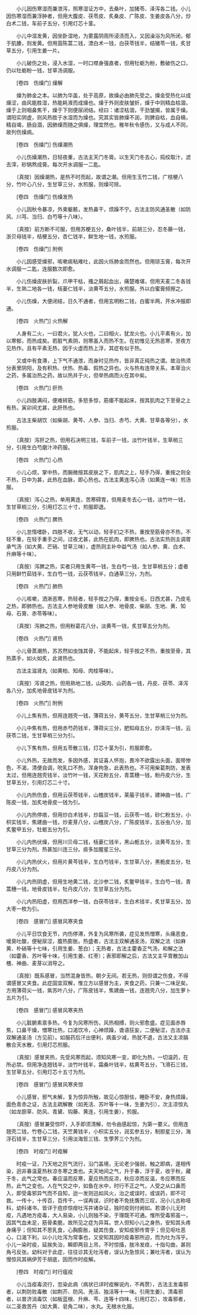 <!-- { "loadSidebar": true } -->
　　小儿因伤寒湿而兼泄泻，照寒湿证方中，去桑叶，加猪苓、泽泻各二钱。小儿因伤寒湿而兼浮肿者，但用大腹皮、茯苓皮、炙桑皮、广陈皮、生姜皮各八分，炒白术二钱，车前子五分，引用灯芯十茎。

　　小儿中湿发黄，因坐卧湿地，为雾露阴雨所浸渍而入，又因澡浴为风所闭，郁于肌腠，则发黄。但用茵陈蒿二钱，漂白术一钱，白茯苓钱半，结猪苓一钱，炙甘草五分，引用生姜一片。

　　小儿破伤之处，浸入水湿，一时口噤身强直者，但用牡蛎为粉，敷破伤之口，仍以牡蛎粉一钱，甘草汤调服。

　　[卷四　伤燥门] 燥解 

　　燥为肺金之本。以肺为华盖，处于高原，故燥必由肺先受之。燥金受热化以成燥涩，由风能胜湿，热能耗液而成燥也。燥于外则皮肤皱折，燥于中则精血枯涸，燥于上则咽鼻焦干，燥于下则便尿闭结。经曰：诸涩枯涸，干劲皱揭，皆属于燥。谓阳实阴虚，则风热胜于水湿而为燥也。究其实皆肺燥不润，则脾自枯，血自槁，精自竭，肠自涸，因肺燥而随之俱燥，理宜然也。稚年秋令感伤，又与成人不同，故列伤燥病。

　　[卷四　伤燥门] 伤燥潮热 

　　小儿伤燥潮热，日轻夜重，古法主天门冬膏。以生天门冬去心，捣绞取汁，滤去滓，砂锅熬成膏。每次开水调服一二匙。

　　〔真按〕因燥潮热，是热不时而起，故谓之潮。但用生玉竹二钱，广桔梗八分，竹叶心八分，生甘草三分，水煎服，则燥可除。

　　[卷四　伤燥门] 伤燥发热 

　　小儿因秋令暴凉，外束躯骸，发热鼻干，烦躁不宁。古法主防风通圣散（如防风、川芎、当归、白芍等十八味）。

　　〔真按〕前方断不可服，但用苏梗五分，桑叶钱半，前胡三分，忍冬藤一钱，浙贝母钱半，桔梗五分，杏仁钱半，鲜生地一钱，水煎服。

　　[卷四　伤燥门] 附例 

　　小儿因感受燥邪，咳嗽痰粘难吐，此因火烁肺金而然也。但用琼玉膏，每次开水调服一二匙，连服数次即愈。

　　小儿伤燥皮肤折裂，爪甲干枯，搔之屑起血出，痛楚难堪，但用天麦二冬各钱半，生熟二地各一钱，栝蒌仁钱半，淡黄芩五分，水煎服。外以白蜜膏频擦之。

　　小儿伤燥，大便闭结，日久不通者，但用玄明粉二钱，白蜜半两，开水冲服即通。

　　[卷四　火热门] 火热解 

　　人身有二火，一曰君火，犹人火也，二曰相火，犹龙火也。小儿平素有火，加以寒郁，而热成矣。若脏气素阴，则寒虽入而热不生。在初惟见无热恶寒，至夜方见热作。且有平素无热，因于火虚而热上浮，其症有似于热。

　　又或中有食滞，上下气不通泄，而身时见热作，皆非真正纯热之谓。故治热须分表里阴阳，及有积热、伏热、热毒、假热之异也。火与热有连带关系，本草治火之药，多属治热之药，故以热并于火，但举热病而火在其中矣。

　　[卷四　火热门] 肝热 

　　小儿四肢满闷，便难转筋，多怒多惊，筋痿不能起床，按其肌肉之下至骨之上有热，寅卯间尤甚，此肝热也。

　　古法主柴胡饮（如柴胡、黄芩、人参、当归、赤芍、大黄、甘草各等分），水煎服。

　　〔真按〕泻肝之热，但用石决明三钱，车前子一钱，淡竹叶钱半，生草梢三分，引用生白芍磨汁冲药服。

　　[卷四　火热门] 心热 

　　小儿心烦，掌中热，而腕微按其皮肤之下，肌肉之上，轻手乃得，重按之则全不热，日中为甚，此热在血脉，即心热也。古法主黄连泻心汤（如黄连一味）煎汤服。

　　〔真按〕泻心之热，单用黄连，苦寒碍胃，但用麦冬去心一钱，淡竹叶一钱，生甘草梢三分，引用灯芯三十寸，煎服即退。

　　[卷四　火热门] 脾热 

　　小儿怠惰嗜卧，四肢不收，无气以动，轻手扪之不热，重按至筋骨亦不热，不轻不重，在轻手重手之间，过夜尤甚，此热在肌肉，即脾热也。古法实热则主调胃承气汤（如大黄、芒硝、甘草三味），虚热则主补中益气汤（如人参、黄、白术、升麻等十味）。

　　〔真按〕泻脾之热，实者只用生黄芩一钱，生白芍一钱，生甘草梢五分；虚者只用鲜竹茹钱半，生白芍一钱，云茯苓钱半，白通草三分，为剂。

　　[卷四　火热门] 肺热 

　　小儿咳嗽，洒淅恶寒，热轻者，轻手按之乃得，重按全毛，日西尤甚，乃皮毛之热，即肺热也。古法主人参地骨皮散（如人参、地骨皮、柴胡、生地、黄、知母、石膏、赤苓等味）。

　　〔真按〕泻肺之热，但用粉葛花八分，淡黄芩一钱，炙甘草五分为剂。

　　[卷四　火热门] 肾热 

　　小儿骨蒸潮热，苏苏然如虫蚀其骨，不能起床，轻手按之不热，重按至骨，其热蒸手，如火如炙，此肾热也。

　　古法主滋肾丸（如黄柏、知母、肉桂等味）。

　　〔真按〕泻肾之热，但用熟地二钱，山萸肉、山药各一钱，丹皮、茯苓、泽泻各八分，加炙地骨皮钱半为剂。

　　[卷四　火热门] 附例 

　　小儿上焦有热，但用连翘壳一钱，薄荷五分，黄芩五分，生甘草梢三分为剂。

　　小儿中焦有热，但用赤芍药钱半，薄荷尖三分，肥知母五分，炒泽泻一钱，云茯苓二钱，生甘草梢三分为引。

　　小儿下焦有热，但用五苓散三钱，灯芯十茎为引，煎服即愈。

　　小儿外热，无故而发，多因外感，其证喜人怀抱，畏冷不欲露出头面，面带惨色，不渴，清便自调，吮乳口不热，浑身拘急，此表热也。不可用柴葛荆防，发表太过，但用连翘壳钱半，淡竹叶一钱，天花粉五分，青蒿穗一钱，粉丹皮六分，生甘草五分，引用灯芯二十寸。

　　小儿内热伤食，但用云茯苓钱半，山楂炭钱半，莱菔子钱半，建神曲一钱，广陈皮一钱，加炙地骨皮一钱为引。

　　小儿内热停痞，但用炒白术钱半，炒扁豆一钱，云茯苓一钱，砂仁粉五分，小枳实钱半，焦建曲一钱，炒麦芽八分，山楂炭八分，广陈皮钱半，五谷虫八分，加炙鳖甲五分，牡蛎五分为引。

　　小儿内热伏燥，但用川贝母二钱，栝蒌仁钱半，黑山栀五分，淡黄芩五分，生甘草三分为剂。热甚加川连三分。痰多加腥星三分。

　　小儿内热伏火，但用片黄芩钱半，生白芍钱半，生甘草八分，黑栀皮五分，牡丹皮八分为剂。

　　小儿内热阴虚，但用生地黄二钱，北沙参二钱，炙鳖甲钱半，生白芍一钱，青蒿穗一钱，地骨皮钱半，牡丹皮八分，生甘草五分为剂。

　　小儿内热阳虚，但用西洋参一钱，白茯苓钱半，生白术钱半，炙甘草五分，加大枣一枚为引。

　　[卷四　感冒门] 感冒风寒夹食 

　　小儿平日饮食无节，内伤停滞，外复为风寒所袭，症见发热憎寒，头痛恶食，嗳臭吐酸，便秘尿涩，腹热膨胀。热盛者，古法主双解通圣汤，双解之法（如麻黄、朴硝等十七味，引用生姜、葱白）；无热者，古法主藿香正气汤，和解之法（如藿香、苏叶等十味，引用生姜、红枣）；表邪即解之后，古法又主平胃散加山楂、神曲、麦芽以消导之。

　　〔真按〕既系感冒，当然混身皆热，朝夕无间。若无热，则但谓之伤食，不得谓感冒又夹食。此症固宜双解，惟立方以感冒为主，夹食之药，只兼一二味足矣。方用薄荷尖一钱，紫苏叶八分，广陈皮钱半，焦建曲一钱，连翘壳八分，加生萝卜五片为引。

　　[卷四　感冒门] 感冒风寒夹热 

　　小儿脏腑素禀多热，今复为风寒所伤，风热相搏，则火邪愈盛。症见面赤唇焦，口鼻干燥，憎寒壮热，口渴饮冷，心神烦躁，谵语狂妄，二便秘涩，古法亦主双解通圣汤（方见前）。如服药后汗出便利，病虽少减，热犹不退，古法又主凉膈散合天水散，引用灯芯煎服。

　　〔真按〕感冒夹热，先受风寒而起，须知风寒一变，即化为热，一切温药，在所必禁。但用净连翘钱半，淡竹叶钱半，霜桑叶钱半，枯黄芩五分，飞滑石三钱，生甘草五分，引用灯芯十五寸为剂。

　　[卷四　感冒门] 感冒风寒夹惊 

　　小儿感冒，邪气未解，复为惊异所触，故见心惊胆怯，睡卧不安，身热烦躁，面色青赤之证，古法主疏解散（如羌活、苏叶等十一味，生姜为引），次主凉惊丸（如龙胆草、防风、青黛、钩藤、黄连，引用生姜），煎服。

　　〔真按〕感冒兼受惊吓，入手即须清解，勿令由感起惊，为第一要义。但用连翘壳二钱，竹卷心二钱，天竺黄钱半，小枳实五分，润玄参五分，制胆星三分，海浮石钱半，生甘草三分，引用淡海哲三钱、生荸荠三个为剂。

　　[卷四　时疫门] 时疫解 

　　时疫一证，乃天地之厉气流行，沿门盖境，无论老少强弱，触之即病，遂相传染，迥非春温夏热秋凉冬寒之类也。夫天地间之气，升于春，浮于夏，收于秋，藏于冬，此气之常也。春应温而反寒，夏应热而反凉，秋应凉而反温，冬应寒而反热，此气之变也。人在气交之中，如鱼在水中，时行不正之气，人受之从口鼻而入，即受毒邪异气而不自知，迨一发则迅如风火，治之或误时，或误药，即不可救。一传十，十传百，百传千，一误再误，识时者不免抚膺而三叹，况小儿古称哑科，幼科诸书，皆详于痘疹惊疳吐泻并诸杂证，独时疫则付阙如。若谓小儿无时疫，凡遇地方疫毒，大人易染，小儿则独不染，于理既不可通。惟所受毒邪虽一，因其气血未足，筋骨柔脆，故所见之症为异耳。世人但知小儿之身热，安知其头疼身痛乎；但知其不思乳食，心胸膨胀，疑其伤食，安知疫邪传胃乎；但见呕吐恶心，口渴下利，以小儿吐泻为常事也，又安知其因时疫毒邪所迫，而为吐为泻乎。小儿一染时疫，延挨失治，瞬即两目上吊，不时惊搐，肢冷发痉，十指勾曲，甚则角弓反张。幼科对于此症，往往诊其无吐泻者，误认为急惊风；兼吐泻者，误认为慢惊风其祸伊芳于胡底，因而作时疫解。

　　[卷四　时疫门] 时行瘟疫 

　　小儿当疫毒流行，忽染此病（病状已详时疫解说内，不再赘），古法主发毒邪者，以荆防败毒散（如荆芥、防风、羌活、独活等十一味。引用生姜）。清毒邪者，以普济消毒饮（如板蓝根、升麻、芩、连等十四味，引用灯芯），攻毒邪者，以二圣救苦丹（如大黄、皂角二味），水丸。无根水化服。

